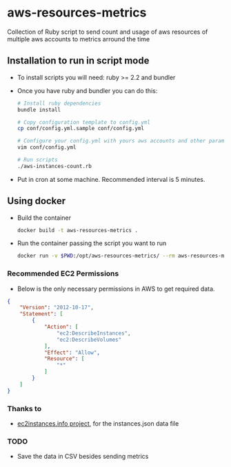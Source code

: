 aws-resources-metrics
==================================

Collection of Ruby script to send count and usage of aws resources of multiple aws accounts to metrics arround the time

## Installation to run in script mode

* To install scripts you will need: ruby >= 2.2 and bundler

* Once you have ruby and bundler you can do this:

  ```bash
  # Install ruby dependencies
  bundle install

  # Copy configuration template to config.yml
  cp conf/config.yml.sample conf/config.yml

  # Configure your config.yml with yours aws accounts and other parameters
  vim conf/config.yml

  # Run scripts
  ./aws-instances-count.rb
  ```

* Put in cron at some machine. Recommended interval is 5 minutes.

## Using docker

* Build the container

  ```bash
  docker build -t aws-resources-metrics .
  ```

* Run the container passing the script you want to run

  ```bash
  docker run -v $PWD:/opt/aws-resources-metrics/ --rm aws-resources-metrics ./aws-instances-count.rb

### Recommended EC2 Permissions

* Below is the only necessary permissions in AWS to get required data.

```json
{
    "Version": "2012-10-17",
    "Statement": [
        {
            "Action": [
                "ec2:DescribeInstances",
                "ec2:DescribeVolumes"
            ],
            "Effect": "Allow",
            "Resource": [
                "*"
            ]
        }
    ]
}
```

### Thanks to

 - [ec2instances.info project](https://github.com/powdahound/ec2instances.info), for the instances.json data file

### TODO

* Save the data in CSV besides sending metrics
